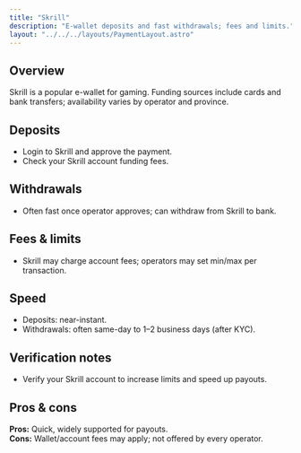 ```yaml
---
title: "Skrill"
description: "E-wallet deposits and fast withdrawals; fees and limits."
layout: "../../../layouts/PaymentLayout.astro"
---
```


## Overview
Skrill is a popular e-wallet for gaming. Funding sources include cards and bank transfers; availability varies by operator and province.

## Deposits
- Login to Skrill and approve the payment.
- Check your Skrill account funding fees.

## Withdrawals
- Often fast once operator approves; can withdraw from Skrill to bank.

## Fees & limits
- Skrill may charge account fees; operators may set min/max per transaction.

## Speed
- Deposits: near-instant.
- Withdrawals: often same-day to 1–2 business days (after KYC).

## Verification notes
- Verify your Skrill account to increase limits and speed up payouts.

## Pros & cons
**Pros:** Quick, widely supported for payouts.  
**Cons:** Wallet/account fees may apply; not offered by every operator.
